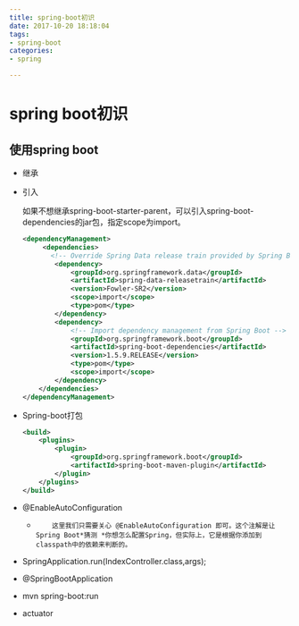 ```yaml
---
title: spring-boot初识
date: 2017-10-20 18:18:04
tags:
- spring-boot
categories:
- spring

---
```


# spring boot初识

## 使用spring boot

- 继承

- 引入

  如果不想继承spring-boot-starter-parent，可以引入spring-boot-dependencies的jar包，指定scope为import。

  ```xml
  <dependencyManagement>
       <dependencies>
         <!-- Override Spring Data release train provided by Spring Boot -->
          <dependency>
              <groupId>org.springframework.data</groupId>
              <artifactId>spring-data-releasetrain</artifactId>
              <version>Fowler-SR2</version>
              <scope>import</scope>
              <type>pom</type>
          </dependency>
          <dependency>
              <!-- Import dependency management from Spring Boot -->
              <groupId>org.springframework.boot</groupId>
              <artifactId>spring-boot-dependencies</artifactId>
              <version>1.5.9.RELEASE</version>
              <type>pom</type>
              <scope>import</scope>
          </dependency>
      </dependencies>
  </dependencyManagement>
  ```


- Spring-boot打包

  ```xml
  <build>
      <plugins>
          <plugin>
              <groupId>org.springframework.boot</groupId>
              <artifactId>spring-boot-maven-plugin</artifactId>
          </plugin>
      </plugins>
  </build>
  ```

- @EnableAutoConfiguration

  -         这里我们只需要关心 @EnableAutoConfiguration 即可。这个注解是让Spring Boot*猜测 *你想怎么配置Spring，但实际上，它是根据你添加到classpath中的依赖来判断的。

- SpringApplication.run(IndexController.class,args);

- @SpringBootApplication

- mvn spring-boot:run

- actuator